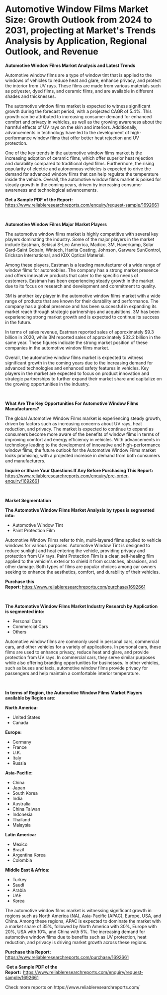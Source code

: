 <p><h1>Automotive Window Films Market Size: Growth Outlook from 2024 to 2031, projecting at Market's Trends Analysis by Application, Regional Outlook, and Revenue</h1></p><p><strong>Automotive Window Films Market Analysis and Latest Trends</strong></p>
<p><p>Automotive window films are a type of window tint that is applied to the windows of vehicles to reduce heat and glare, enhance privacy, and protect the interior from UV rays. These films are made from various materials such as polyester, dyed films, and ceramic films, and are available in different shades and thicknesses.</p><p>The automotive window films market is expected to witness significant growth during the forecast period, with a projected CAGR of 5.4%. This growth can be attributed to increasing consumer demand for enhanced comfort and privacy in vehicles, as well as the growing awareness about the harmful effects of UV rays on the skin and interiors. Additionally, advancements in technology have led to the development of high-performance window films that offer better heat rejection and UV protection.</p><p>One of the key trends in the automotive window films market is the increasing adoption of ceramic films, which offer superior heat rejection and durability compared to traditional dyed films. Furthermore, the rising popularity of electric and autonomous vehicles is expected to drive the demand for advanced window films that can help regulate the temperature inside the vehicle. Overall, the automotive window films market is poised for steady growth in the coming years, driven by increasing consumer awareness and technological advancements.</p></p>
<p><strong>Get a Sample PDF of the Report:&nbsp;</strong> <a href="https://www.reliableresearchreports.com/enquiry/request-sample/1692661">https://www.reliableresearchreports.com/enquiry/request-sample/1692661</a></p>
<p>&nbsp;</p>
<p><strong>Automotive Window Films Major Market Players</strong></p>
<p><p>The automotive window films market is highly competitive with several key players dominating the industry. Some of the major players in the market include Eastman, Sekisui S-Lec America, Madico, 3M, Haverkamp, Solar Gard-Saint Gobain, Wintech, Hanita Coating, Johnson, Garware SunControl, Erickson International, and KDX Optical Material.</p><p>Among these players, Eastman is a leading manufacturer of a wide range of window films for automobiles. The company has a strong market presence and offers innovative products that cater to the specific needs of customers. Eastman has been experiencing steady growth in the market due to its focus on research and development and commitment to quality.</p><p>3M is another key player in the automotive window films market with a wide range of products that are known for their durability and performance. The company has a global presence and has been successful in expanding its market reach through strategic partnerships and acquisitions. 3M has been experiencing strong market growth and is expected to continue its success in the future.</p><p>In terms of sales revenue, Eastman reported sales of approximately $9.3 billion in 2020, while 3M reported sales of approximately $32.2 billion in the same year. These figures indicate the strong market position of these companies in the automotive window films market.</p><p>Overall, the automotive window films market is expected to witness significant growth in the coming years due to the increasing demand for advanced technologies and enhanced safety features in vehicles. Key players in the market are expected to focus on product innovation and strategic partnerships to further expand their market share and capitalize on the growing opportunities in the industry.</p></p>
<p>&nbsp;</p>
<p><strong>What Are The Key Opportunities For Automotive Window Films Manufacturers?</strong></p>
<p><p>The global Automotive Window Films market is experiencing steady growth, driven by factors such as increasing concerns about UV rays, heat reduction, and privacy. The market is expected to continue to expand as consumers become more aware of the benefits of window films in terms of improving comfort and energy efficiency in vehicles. With advancements in technology leading to the development of innovative and high-performance window films, the future outlook for the Automotive Window Films market looks promising, with a projected increase in demand from both consumers and manufacturers.</p></p>
<p><strong>Inquire or Share Your Questions If Any Before Purchasing This Report:</strong> <a href="https://www.reliableresearchreports.com/enquiry/pre-order-enquiry/1692661">https://www.reliableresearchreports.com/enquiry/pre-order-enquiry/1692661</a></p>
<p>&nbsp;</p>
<p><strong>Market Segmentation</strong></p>
<p><strong>The Automotive Window Films Market Analysis by types is segmented into:</strong></p>
<p><ul><li>Automotive Window Tint</li><li>Paint Protection Film</li></ul></p>
<p><p>Automotive Window Films refer to thin, multi-layered films applied to vehicle windows for various purposes. Automotive Window Tint is designed to reduce sunlight and heat entering the vehicle, providing privacy and protection from UV rays. Paint Protection Film is a clear, self-healing film applied to the vehicle's exterior to shield it from scratches, abrasions, and other damage. Both types of films are popular choices among car owners seeking to enhance the aesthetics, comfort, and durability of their vehicles.</p></p>
<p><strong>Purchase this Report:&nbsp;</strong><a href="https://www.reliableresearchreports.com/purchase/1692661">https://www.reliableresearchreports.com/purchase/1692661</a></p>
<p>&nbsp;</p>
<p><strong>The Automotive Window Films Market Industry Research by Application is segmented into:</strong></p>
<p><ul><li>Personal Cars</li><li>Commercial Cars</li><li>Others</li></ul></p>
<p><p>Automotive window films are commonly used in personal cars, commercial cars, and other vehicles for a variety of applications. In personal cars, these films are used to enhance privacy, reduce heat and glare, and provide protection from UV rays. In commercial cars, they serve similar purposes while also offering branding opportunities for businesses. In other vehicles, such as buses and taxis, automotive window films provide privacy for passengers and help maintain a comfortable interior temperature.</p></p>
<p>&nbsp;</p>
<p><strong>In terms of Region, the Automotive Window Films Market Players available by Region are:</strong></p>
<p>
    <p> <strong> North America: </strong>
        <ul>
            <li>United States</li>
            <li>Canada</li>
        </ul>
        </p> 
    <p> <strong> Europe: </strong>
        <ul>
            <li>Germany</li>
            <li>France</li>
            <li>U.K.</li>
            <li>Italy</li>
            <li>Russia</li>
        </ul>
        </p> 
    <p> <strong> Asia-Pacific: </strong>
        <ul>
            <li>China</li>
            <li>Japan</li>
            <li>South Korea</li>
            <li>India</li>
            <li>Australia</li>
            <li>China Taiwan</li>
            <li>Indonesia</li>
            <li>Thailand</li>
            <li>Malaysia</li>
        </ul>
        </p> 
    <p> <strong> Latin America: </strong>
        <ul>
            <li>Mexico</li>
            <li>Brazil</li>
            <li>Argentina Korea</li>
            <li>Colombia</li>
        </ul>
        </p> 
    <p> <strong> Middle East & Africa: </strong>
        <ul>
            <li>Turkey</li>
            <li>Saudi</li>
            <li>Arabia</li>
            <li>UAE</li>
            <li>Korea</li>
        </ul>
    </p>
    </p>
<p><p>The automotive window films market is witnessing significant growth in regions such as North America (NA), Asia-Pacific (APAC), Europe, USA, and China. Among these regions, APAC is expected to dominate the market with a market share of 35%, followed by North America with 30%, Europe with 20%, USA with 10%, and China with 5%. The increasing demand for automotive window films due to benefits such as UV protection, heat reduction, and privacy is driving market growth across these regions.</p></p>
<p><strong>Purchase this Report: </strong><a href="https://www.reliableresearchreports.com/purchase/1692661">https://www.reliableresearchreports.com/purchase/1692661</a></p>
<p>&nbsp;<strong>Get a Sample PDF of the Report:&nbsp;&nbsp;</strong><a href="https://www.reliableresearchreports.com/enquiry/request-sample/1692661">https://www.reliableresearchreports.com/enquiry/request-sample/1692661</a></p>
<p><strong></strong></p>
<p>Check more reports on https://www.reliableresearchreports.com/</p>